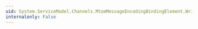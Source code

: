 ```yaml
---
uid: System.ServiceModel.Channels.MtomMessageEncodingBindingElement.WriteEncoding
internalonly: False
---
```

